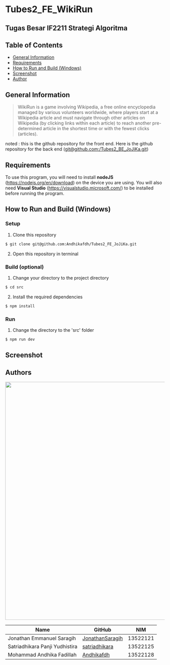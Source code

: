 # Tubes2_FE_WikiRun

## Tugas Besar IF2211 Strategi Algoritma

## **Table of Contents**

- [General Information](#general-information)
- [Requirements](#requirements)
- [How to Run and Build (Windows)](#how-to-run-and-compile-windows)
- [Screenshot](#screenshot)
- [Author](#author)

## **General Information**

> WikiRun is a game involving Wikipedia, a free online encyclopedia managed by various volunteers worldwide, where players start at a Wikipedia article and must navigate through other articles on Wikipedia (by clicking links within each article) to reach another pre-determined article in the shortest time or with the fewest clicks (articles).

noted : this is the github repository for the front end. Here is the github repository for the back end ([git@github.com:/Tubes2_BE_JoJiKa.git](https://github.com/JonathanSaragih/Tubes2_BE_JoJiKa))

## **Requirements**

To use this program, you will need to install **nodeJS** (https://nodejs.org/en/download) on the device you are using. You will also need **Visual Studio** (https://visualstudio.microsoft.com/) to be installed before running the program.

## **How to Run and Build (Windows)**

### **Setup**

1. Clone this repository <br>

```sh
$ git clone git@github.com:Andhikafdh/Tubes2_FE_JoJiKa.git
```

2. Open this repository in terminal

### **Build (optional)**

1. Change your directory to the project directory

```sh
$ cd src
```

2. Install the required dependencies

```sh
$ npm install
```

### **Run**

1. Change the directory to the 'src' folder <br>

```sh
$ npm run dev
```

## **Screenshot**

## Authors

<img src="doc/JoJiKa.jpg" width="752" />

| Name                           | GitHub                                                | NIM      |
| ------------------------------ | ----------------------------------------------------- | -------- |
| Jonathan Emmanuel Saragih      | [JonathanSaragih](https://github.com/JonathanSaragih) | 13522121 |
| Satriadhikara Panji Yudhistira | [satriadhikara](https://github.com/satriadhikara)     | 13522125 |
| Mohammad Andhika Fadillah      | [Andhikafdh](https://github.com/Andhikafdh)           | 13522128 |
